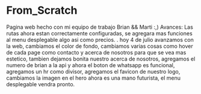 # From_Scratch
Pagina web hecho con mi equipo de trabajo Brian &amp;&amp; Marti :,)
Avances: Las rutas ahora estan correctamente configuradas, se agregara mas funciones al menu desplegable algo asi como precios.
.
hoy 4 de julio avanzamos con la web, cambiamos el color de fondo, cambiamos varias cosas como hover de cada page como contacto y acerca de nosotros para que se vea mas estetico, tambien dejamos bonita nuestro acerca de nosotros, agregamos el numero de brian a la api y ahora el boton de whatsapp es funcional, agregamos un hr como divisor, agregamos el favicon de nuestro logo, cambiamos la imagen en el hero ahora es una mano futurista, el menu desplegable vendra pronto.  
